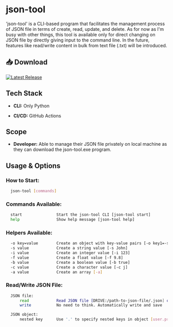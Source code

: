 # json-tool

'json-tool' is a CLI-based program that facilitates the management process of JSON file in terms of create, read, update, and delete. As for now as I'm busy with other things, this tool is available only for direct changing on JSON file by directly giving input to the command line. In the future, features like read/write content in bulk from text file (.txt) will be introduced.

## 📥 Download

[![Latest Release](https://img.shields.io/github/v/release/wsomad/json-tool?label=Download)](https://github.com/wsomad/json-tool/releases/v1.0.0)

## Tech Stack

- **CLI:** Only Python

- **CI/CD:** GitHub Actions

## Scope

- **Developer:** Able to manage their JSON file privately on local machine as they can download the json-tool.exe program.

## Usage & Options
### How to Start:
  ```bash
    json-tool [commands]
  ```

### Commands Available:
  ```bash
    start               Start the json-tool CLI [json-tool start]
    help                Show help message [json-tool help]
  ```

### Helpers Available:
  ```bash
    -o key=value        Create an object with key-value pairs [-o key1=-s value1 key2=-i 42 key3=-b true]
    -s value            Create a string value [-s John]
    -i value            Create an integer value [-i 123]
    -f value            Create a float value [-f 9.8]
    -b value            Create a boolean value [-b true]
    -c value            Create a character value [-c j]
    -a value            Create an array [-a]
  ```

### Read/Write JSON File:
  ```bash
    JSON file:
        read            Read JSON file [DRIVE:/path-to-json-file/.json] or [DRIVE:\path-to-json-file\.json]
        write           No need to think. Automatically write and save

    JSON object:
        nested key      Use '.' to specify nested keys in object [user.profile.name]
  ```


